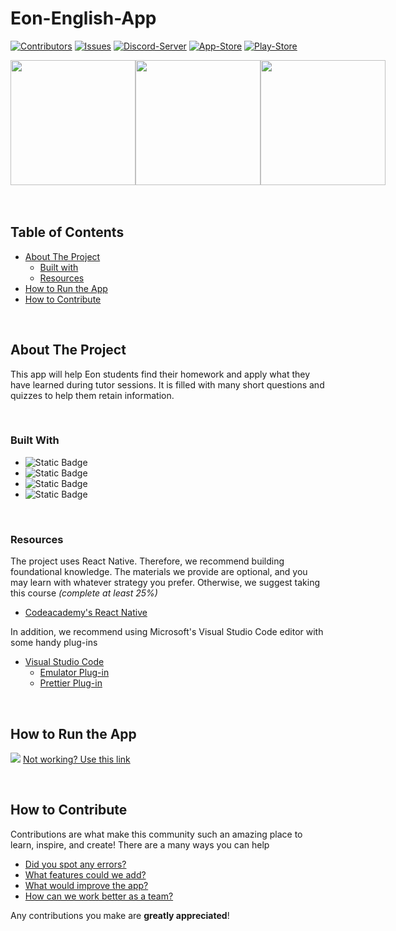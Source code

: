 # Eon-English-App
[![Contributors][contributors-shield]][contributors-url]
[![Issues][issues-shield]][issues-url]
[![Discord-Server][discord-shield]][discord-url]
[![App-Store][appStore-shield]][appStore-url]
[![Play-Store][playStore-shield]][playStore-url]


<div style="display: flex;">
  <img src="https://github.com/user-attachments/assets/11735253-cf87-49f5-8d8e-16e3f51faca9" style="width: 200px;">
  <img src="https://github.com/user-attachments/assets/0891e0e3-09d6-4772-a3de-62e4b40c32a4" style="width: 200px;">
  <img src="https://github.com/user-attachments/assets/1b070cb2-27ef-445f-8c80-ce69aba4eca3" style="width: 200px;">
</div>


<br />
<br />


<!-- shortcuts -->
## Table of Contents
- [ About The Project](#about-the-project)
  - [ Built with](#built-with)
  - [ Resources](#resources)
- [ How to Run the App](#how-to-run-the-app)
- [ How to Contribute](#how-to-contribute)

<br>


## About The Project

This app will help Eon students find their homework and apply what they have learned during tutor sessions. It is filled with many short questions and quizzes to help them retain information.

<br>


### Built With

* ![Static Badge](https://img.shields.io/badge/JavaScript-%23212329?style=for-the-badge&logo=JavaScript)
* ![Static Badge](https://img.shields.io/badge/HTML-%23212329?style=for-the-badge&logo=HTML5)
* ![Static Badge](https://img.shields.io/badge/CSS-%23212329?style=for-the-badge&logo=CSS3)
* ![Static Badge](https://img.shields.io/badge/React_Native-%23212329?style=for-the-badge&logo=React)

<br>


### Resources

The project uses React Native. Therefore, we recommend building foundational knowledge. The materials we provide are optional, and you may learn with whatever strategy you prefer. Otherwise, we suggest taking this course *(complete at least 25%)*

  - [Codeacademy's React Native](https://www.codecademy.com/learn/learn-react-native)

In addition, we recommend using Microsoft's Visual Studio Code editor with some handy plug-ins

  - [Visual Studio Code](https://code.visualstudio.com)
    - [Emulator Plug-in](https://marketplace.visualstudio.com/items?itemName=DiemasMichiels.emulate)
    - [Prettier Plug-in](https://marketplace.visualstudio.com/items?itemName=esbenp.prettier-vscode)

<br>


## How to Run the App

[<img src="https://github.com/STEM-E-Youth-Career-Development-Program/app-7/assets/154091778/590c3ffd-efed-49af-a959-78042868db41">](https://youtu.be/nBq75f8JVZg)
[Not working? Use this link](https://youtu.be/nBq75f8JVZg)

<br>

## How to Contribute

Contributions are what make this community such an amazing place to learn, inspire, and create! There are a many ways you can help

- [Did you spot any errors?](https://github.com/EonEnglish/Eon-English-App/issues/new)
- [What features could we add?](https://github.com/EonEnglish/Eon-English-App/issues/new)
- [What would improve the app?](https://github.com/EonEnglish/Eon-English-App/issues/new) 
- [How can we work better as a team?](https://github.com/EonEnglish/Eon-English-App/issues/new)

Any contributions you make are **greatly appreciated**! 


<!-- Links -->
[contributors-shield]: https://img.shields.io/github/contributors/EonEnglish/Eon-English-App.svg?style=for-the-badge
[contributors-url]: https://github.com/EonEnglish/Eon-English-App/graphs/contributors

[issues-shield]: https://img.shields.io/github/issues/EonEnglish/Eon-English-App.svg?style=for-the-badge
[issues-url]: https://github.com/EonEnglish/Eon-English-App/issues

[discord-shield]: https://img.shields.io/badge/dynamic/json?url=https%3A%2F%2Fdiscord.com%2Fapi%2Finvites%2FgwV356qNSj%3Fwith_counts%3Dtrue&query=%24.approximate_presence_count&suffix=%20Online&style=for-the-badge&logo=Discord&logoColor=white&label=Discord&color=%235864f4

[discord-url]: https://discord.gg/gwV356qNSj

[appStore-shield]: https://img.shields.io/badge/download-app%20store-%23007AFF?style=for-the-badge&logo=apple&logoColor=white&labelColor=black
[appStore-url]: https://apps.apple.com/us/app/eon-english-learning/id6535652983

[playStore-shield]: https://img.shields.io/badge/download-play%20store-%2334A853?style=for-the-badge&logo=android&logoColor=white&labelColor=black
[playStore-url]: https://play.google.com/store/apps/details?id=com.eonenglish.eonEnglishLearning&pli=1